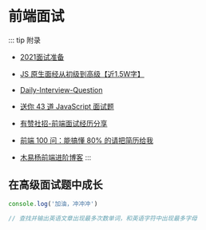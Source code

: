 # 前端面试
::: tip 附录
- [2021面试准备](https://shimo.im/docs/tT8qkr8RCkQ6cv3v)

- [JS 原生面经从初级到高级【近1.5W字】](https://juejin.cn/post/6844903976081555470)

- [Daily-Interview-Question](https://github.com/Advanced-Frontend/Daily-Interview-Question)

- [送你 43 道 JavaScript 面试题](https://juejin.im/entry/5d06ce32e51d4510a50335bd)

- [有赞社招-前端面试经历分享](https://juejin.im/entry/5d2d8f64e51d45572c0600e9)

- [前端 100 问：能搞懂 80% 的请把简历给我](https://juejin.im/entry/5d23e7a8f265da1b904c068a)


- [木易杨前端进阶博客](https://muyiy.cn/question/)
:::

## 在高级面试题中成长

```js
console.log('加油，冲冲冲')
```

```js
// 查找并输出英语文章出现最多次数单词，和英语字符中出现最多字母

```